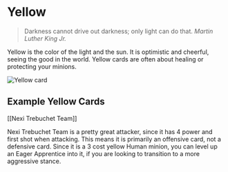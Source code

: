 # Yellow

> Darkness cannot drive out darkness; only light can do that.
> <cite>Martin Luther King Jr.</cite>

Yellow is the color of the light and the sun. It is optimistic and cheerful, seeing the good in the world. Yellow cards are often about healing or protecting your minions.

![Yellow card](https://s3.amazonaws.com/assets1.orbsccg.com/prod/cards/art/33X.jpg)

## Example Yellow Cards

[[Nexi Trebuchet Team]]

Nexi Trebuchet Team is a pretty great attacker, since it has 4 power and first shot when attacking. This means it is primarily an offensive card, not a defensive card. Since it is a 3 cost yellow Human minion, you can level up an Eager Apprentice into it, if you are looking to transition to a more aggressive stance.
